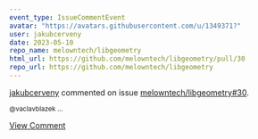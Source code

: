```yaml
---
event_type: IssueCommentEvent
avatar: "https://avatars.githubusercontent.com/u/1349371?"
user: jakubcerveny
date: 2023-05-10
repo_name: melowntech/libgeometry
html_url: https://github.com/melowntech/libgeometry/pull/30
repo_url: https://github.com/melowntech/libgeometry
---
```


<a href='https://github.com/jakubcerveny' target='_blank'>jakubcerveny</a> commented on issue <a href='https://github.com/melowntech/libgeometry/pull/30' target='_blank'>melowntech/libgeometry#30</a>.

<small>@vaclavblazek ...</small>

<a href='https://github.com/melowntech/libgeometry/pull/30' target='_blank'>View Comment</a>